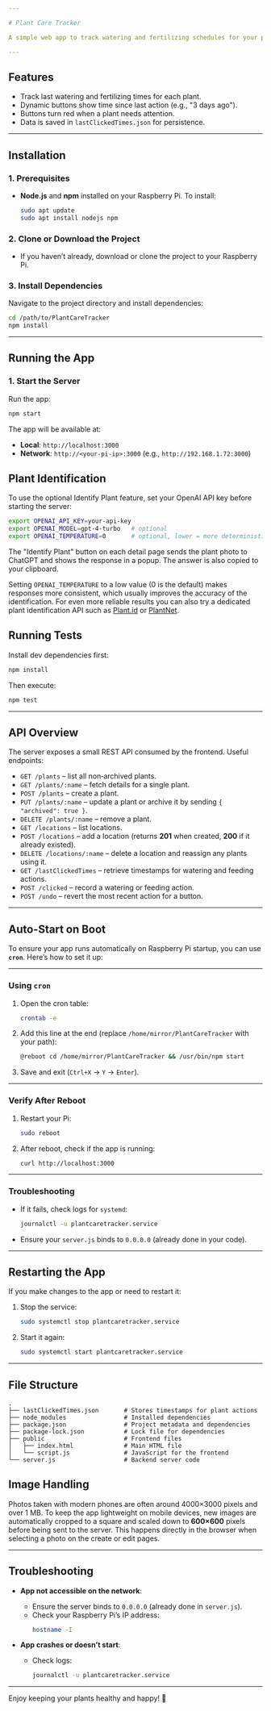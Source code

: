 ```yaml
---

# Plant Care Tracker

A simple web app to track watering and fertilizing schedules for your plants. Built with **Node.js**, **Express**, and vanilla JavaScript.

---
```


## **Features**
- Track last watering and fertilizing times for each plant.
- Dynamic buttons show time since last action (e.g., "3 days ago").
- Buttons turn red when a plant needs attention.
- Data is saved in `lastClickedTimes.json` for persistence.

---

## **Installation**

### **1. Prerequisites**
- **Node.js** and **npm** installed on your Raspberry Pi.
  To install:
  ```bash
  sudo apt update
  sudo apt install nodejs npm
  ```

### **2. Clone or Download the Project**
- If you haven’t already, download or clone the project to your Raspberry Pi.

### **3. Install Dependencies**
Navigate to the project directory and install dependencies:
```bash
cd /path/to/PlantCareTracker
npm install
```

---

## **Running the App**

### **1. Start the Server**
Run the app:
```bash
npm start
```
The app will be available at:
- **Local**: `http://localhost:3000`
- **Network**: `http://<your-pi-ip>:3000` (e.g., `http://192.168.1.72:3000`)

## Plant Identification
To use the optional Identify Plant feature, set your OpenAI API key before starting the server:
```bash
export OPENAI_API_KEY=your-api-key
export OPENAI_MODEL=gpt-4-turbo   # optional
export OPENAI_TEMPERATURE=0       # optional, lower = more deterministic
```
The "Identify Plant" button on each detail page sends the plant photo to ChatGPT and shows the response in a popup. The answer is also copied to your clipboard.

Setting `OPENAI_TEMPERATURE` to a low value (0 is the default) makes responses more consistent, which usually improves the accuracy of the identification.
For even more reliable results you can also try a dedicated plant identification API such as [Plant.id](https://web.plant.id/) or [PlantNet](https://plantnet.org/).


## **Running Tests**
Install dev dependencies first:
```bash
npm install
```
Then execute:
```bash
npm test
```

---

## **API Overview**

The server exposes a small REST API consumed by the frontend. Useful endpoints:

- `GET /plants` – list all non‑archived plants.
- `GET /plants/:name` – fetch details for a single plant.
- `POST /plants` – create a plant.
- `PUT /plants/:name` – update a plant or archive it by sending `{ "archived": true }`.
- `DELETE /plants/:name` – remove a plant.
- `GET /locations` – list locations.
- `POST /locations` – add a location (returns **201** when created, **200** if it already existed).
- `DELETE /locations/:name` – delete a location and reassign any plants using it.
- `GET /lastClickedTimes` – retrieve timestamps for watering and feeding actions.
- `POST /clicked` – record a watering or feeding action.
- `POST /undo` – revert the most recent action for a button.

---

## **Auto-Start on Boot**

To ensure your app runs automatically on Raspberry Pi startup, you can use **`cron`**. Here’s how to set it up:

---

### **Using `cron`**
1. Open the cron table:
   ```bash
   crontab -e
   ```

2. Add this line at the end (replace `/home/mirror/PlantCareTracker` with your path):
   ```bash
   @reboot cd /home/mirror/PlantCareTracker && /usr/bin/npm start
   ```

3. Save and exit (`Ctrl+X` → `Y` → `Enter`).

---

### **Verify After Reboot**
1. Restart your Pi:
   ```bash
   sudo reboot
   ```

2. After reboot, check if the app is running:
   ```bash
   curl http://localhost:3000
   ```

---

### **Troubleshooting**
- If it fails, check logs for `systemd`:
  ```bash
  journalctl -u plantcaretracker.service
  ```
- Ensure your `server.js` binds to `0.0.0.0` (already done in your code).
---

## **Restarting the App**

If you make changes to the app or need to restart it:

1. Stop the service:
   ```bash
   sudo systemctl stop plantcaretracker.service
   ```

2. Start it again:
   ```bash
   sudo systemctl start plantcaretracker.service
   ```

---

## **File Structure**
```
.
├── lastClickedTimes.json       # Stores timestamps for plant actions
├── node_modules                # Installed dependencies
├── package.json                # Project metadata and dependencies
├── package-lock.json           # Lock file for dependencies
├── public                      # Frontend files
│   ├── index.html              # Main HTML file
│   └── script.js               # JavaScript for the frontend
└── server.js                   # Backend server code
```

## Image Handling

Photos taken with modern phones are often around 4000&times;3000 pixels and over 1&nbsp;MB. To keep the app lightweight on mobile devices, new images are automatically cropped to a square and scaled down to **600&times;600** pixels before being sent to the server. This happens directly in the browser when selecting a photo on the create or edit pages.

---

## **Troubleshooting**

- **App not accessible on the network**:
  - Ensure the server binds to `0.0.0.0` (already done in `server.js`).
  - Check your Raspberry Pi’s IP address:
    ```bash
    hostname -I
    ```

- **App crashes or doesn’t start**:
  - Check logs:
    ```bash
    journalctl -u plantcaretracker.service
    ```

---

Enjoy keeping your plants healthy and happy! 🌱
